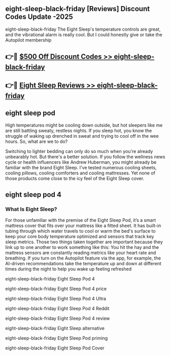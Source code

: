 ## eight-sleep-black-friday [Reviews​] Discount Codes Update -2025

eight-sleep-black-friday The Eight Sleep's temperature controls are great, and the vibrational alarm is really cool. But I could honestly give or take the Autopilot membership

## 👉🔴 [$500 Off Discount Codes >> eight-sleep-black-friday](http://download.freeplayer.one?title=eight-sleep-black-friday&ref=18-ES)

## 👉🔴 [Eight Sleep Reviews >> eight-sleep-black-friday](http://download.freeplayer.one?title=eight-sleep-black-friday&ref=18-ES)

## eight sleep pod

High temperatures might be cooling down outside, but hot sleepers like me are still battling sweaty, restless nights. If you sleep hot, you know the struggle of waking up drenched in sweat and trying to cool off in the wee hours. So, what are we to do?

Switching to lighter bedding can only do so much when you're already unbearably hot. But there's a better solution. If you follow the wellness news cycle or health influencers like Andrew Huberman, you might already be familiar with the brand Eight Sleep. I've tested numerous cooling sheets, cooling pillows, cooling comforters and cooling mattresses. Yet none of those products come close to the icy feel of the Eight Sleep cover.

## eight sleep pod 4

### What Is Eight Sleep?

For those unfamiliar with the premise of the Eight Sleep Pod, it’s a smart mattress cover that fits over your mattress like a fitted sheet. It has built-in tubing through which water travels to cool or warm the bed's surface to keep your core body temperature optimized and sensors that track key sleep metrics. Those two things taken together are important because they link up to one another to work something like this: You hit the hay and the mattress sensors are constantly reading metrics like your heart rate and breathing. If you turn on the Autopilot feature via the app, for example, the AI-driven recommendations take the temperature up and down at different times during the night to help you wake up feeling refreshed

eight-sleep-black-friday Eight Sleep Pod 4

eight-sleep-black-friday Eight Sleep Pod 4 price

eight-sleep-black-friday Eight Sleep Pod 4 Ultra

eight-sleep-black-friday Eight Sleep Pod 4 Reddit

eight-sleep-black-friday Eight Sleep Pod 4 review

eight-sleep-black-friday Eight Sleep alternative

eight-sleep-black-friday Eight Sleep Pod priming

eight-sleep-black-friday Eight Sleep Pod Cover